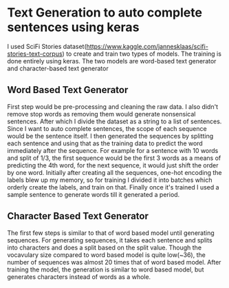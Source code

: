 # Text Generation to auto complete sentences using keras
I used SciFi Stories dataset(https://www.kaggle.com/jannesklaas/scifi-stories-text-corpus) to create and train two types of models. The training is done entirely using keras. The two models are word-based text generator and character-based text generator

## Word Based Text Generator
First step would be pre-processing and cleaning the raw data. I also didn't remove stop words as removing them would generate nonsensical sentences. After which I divide the dataset as a string to a list of sentences. Since I want to auto complete sentences, the scope of each sequence would be the sentence itself. I then generated the sequences by splitting each sentence and using that as the training data to predict the word immediately after the sequence. For example for a sentence with 10 words and split of 1/3, the first sequence would be the first 3 words as a means of predicting the 4th word, for the next sequence, it would just shift the order by one word. Initially after creating all the sequences, one-hot encoding the labels blew up my memory, so for training I divided it into batches which orderly create the labels, and train on that. Finally once it's trained I used a sample sentence to generate words till it generated a period.

## Character Based Text Generator
The first few steps is similar to that of word based model until generating sequences. For generating sequences, it takes each sentence and splits into characters and does a split based on the split value. Though the vocavulary size compared to word based model is quite low(~36), the number of sequences was almost 20 times that of word based model. After training the model, the generation is similar to word based model, but generates characters instead of words as a whole.
